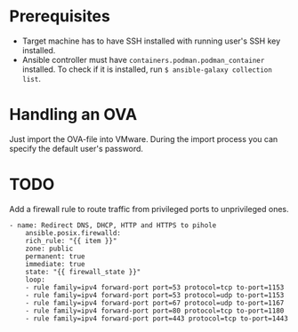 # Prerequisites
- Target machine has to have SSH installed with running user's SSH key installed.
- Ansible controller must have `containers.podman.podman_container` installed. To check if it is installed, run `$ ansible-galaxy collection list`.

# Handling an OVA
Just import the OVA-file into VMware. During the import process you can specify the default user's password.

# TODO
Add a firewall rule to route traffic from privileged ports to unprivileged ones.
```
- name: Redirect DNS, DHCP, HTTP and HTTPS to pihole
    ansible.posix.firewalld:
    rich_rule: "{{ item }}"
    zone: public
    permanent: true
    immediate: true
    state: "{{ firewall_state }}"
    loop:
    - rule family=ipv4 forward-port port=53 protocol=tcp to-port=1153
    - rule family=ipv4 forward-port port=53 protocol=udp to-port=1153
    - rule family=ipv4 forward-port port=67 protocol=udp to-port=1167
    - rule family=ipv4 forward-port port=80 protocol=tcp to-port=1180
    - rule family=ipv4 forward-port port=443 protocol=tcp to-port=1443
```
